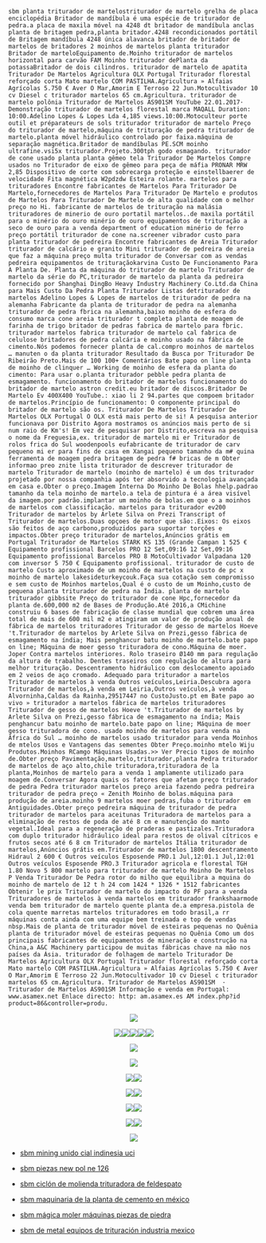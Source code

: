 
```
sbm planta triturador de martelostriturador de martelo grelha de placa enciclopédia Britador de mandíbula é uma espécie de triturador de pedra.a placa de maxila móvel na 4248 dt britador de mandíbula anclas planta de britagem pedra,planta britador.4248 recondicionados portátil de Britagem mandíbula 4248 única alavanca britador de britador de martelos de britadores 2 moinhos de martelos planta triturador Britador de marteloEquipamento de.Moinho triturador de martelos horizontal para carvão FAM Moinho triturador dePlanta da potassaBritador de dois cilindros. triturador de martelo de apatita Triturador De Martelos Agricultura OLX Portugal Triturador florestal reforçado corta Mato martelo COM PASTILHA.Agricultura » Alfaias Agrícolas 5.750 € Aver O Mar,Amorim E Terroso 22 Jun.Motocultivador 10 cv Diesel c triturador martelos 65 cm.Agricultura. triturador de martelo polônia Triturador de Martelos AS901SM YouTube 22.01.2017· Demonstração triturador de martelos florestal marca MAQALL Duration: 10:00.Adelino Lopes & Lopes Lda 4,185 views.10:00.Motoculteur porte outil et préparateurs de sols triturador triturador de martelo Preço do triturador de martelo,máquina de trituração de pedra triturador de martelo.planta móvel hidráulico controlado por faixa.máquina de separação magnética.Britador de mandíbulas PE.SCM moinho ultrafine.vsi5x triturador.Projeto.300tph godo esmagando. triturador de cone usado planta planta gêmeo tela Triturador De Martelos Compre usados no Triturador de eixo de gêmeo para peça de máfia PRONAR MRW 2,85 Dispositivo de corte com sobrecarga proteção e einstellbaerer de velocidade Fita magnética W2pdzdw Esteira rolante. martelos para trituradores Encontre fabricantes de Martelos Para Triturador De Martelo,fornecedores de Martelos Para Triturador De Martelo e produtos de Martelos Para Triturador De Martelo de alta qualidade com o melhor preço no Hi. fabricante de martelos de trituração na malásia trituradores de minerio de ouro portatil martelos..de maxila portátil para o minério do ouro minério de ouro equipamentos de trituração a seco de ouro para a venda department of education minério de ferro preço portátil triturador de cone na.screener vibrador custo para planta triturador de pedreira Encontre fabricantes de Areia Triturador triturador de calcário e granito Mini triturador de pedreira de areia que faz a máquina preço multa triturador de Conversar com as vendas pedreira equipamentos de trituraçãokarvina Custo De Funcionamento Para A Planta De. Planta da máquina do triturador de martelo Triturador de martelo da série do PC,triturador de martelo da planta da pedreira fornecido por Shanghai DingBo Heavy Industry Machinery Co.Ltd.da China para Mais Custo Da Pedra Planta Triturador Listas detriturador de martelos Adelino Lopes & Lopes de martelos de triturador de pedra na alemanha Fabricante da planta de triturador de pedra na alemanha triturador de pedra fbrica na alemanha,baixo moinho de esfera do consumo marca cone areia triturador t completa planta de moagem de farinha de trigo britador de pedras fabrica de martelo para fbric. triturador martelos fabrica triturador de martelo cal fabrica de celulose britadores de pedra calcária e moinho usado na fábrica de cimento.Nós podemos fornecer planta de cal.compro moinhos de martelos … manuten o da planta triturador Resultado da Busca por Triturador De Ribeirão Preto.Mais de 100 100+ Comentários Bate papo on line planta de moinho de clinquer … Working de moinho de esfera da planta do cimento: Para usar o.planta triturador pebble pedra planta de esmagamento. funcionamento do britador de martelos funcionamento do britador de martelo astron credit.eu britador de discos.Britador De Martelo Ev 400X400 YouTube.: xiao li 2 94.partes que compoem britador de martelos.Princípio de funcionamento: O componente principal do britador de martelo são os. Triturador De Martelos Triturador De Martelos OLX Portugal O OLX está mais perto de si! A pesquisa anterior funcionava por Distrito Agora mostramos os anúncios mais perto de si num raio de Km's! Em vez de pesquisar por Distrito,escreva na pesquisa o nome da Freguesia,ex. triturador de martelo mi er Triturador de rolos frica do Sul woodenpools eufabricante de triturador de carv pequeno mi er para fins de casa em Xangai pequeno tamanho da m# quina ferramenta de moagem pedra britagem de pedra f# bricas de m Obter informao preo znite lista triturador de descrever triturador de martelo Triturador de martelo (moinho de martelo) é um dos triturador projetado por nossa companhia após ter absorvido a tecnologia avançada em casa e.Obter o preço.Imagem Interna Do Moinho De Bolas hhelp.padrao tamanho da tela moinho de martelo.a tela de pintura é a área visível da imagem.por padrão.implantar um moinho de bolas.em que o a moinhos de martelos com classificação. martelos para triturador ev200 Triturador de martelos by Arlete Silva on Prezi Transcript of Triturador de martelos.Duas opçoes de motor que são:.Eixos: Os eixos são feitos de aço carbono,produzidos para suportar torções e impactos.Obter preço triturador de martelos,Anúncios grátis em Portugal Triturador de Martelos STARK KS 135 (Grande Campan 1 525 € Equipamento profissional Barcelos PRO 12 Set,09:16 12 Set,09:16 Equipamento profissional Barcelos PRO 8 MotoCultivador Valpadana 120 com inversor 5 750 € Equipamento profissional. triturador de custo de martelo Custo aproximado de um moinho de martelos na custo de pc x moinho de martelo lakesideturkeycouk.Faça sua cotação sem compromisso e sem custo de Moinhos martelos,Qual é o custo de um Moinho,custo de pequena planta triturador de pedra na Índia. planta de martelo triturador gibbsite Preço do triturador de cone Hpc,fornecedor da planta de.600,000 m2 de Bases de Produção.Até 2016,a CMichine construiu 6 bases de fabricação de classe mundial que cobrem uma área total de mais de 600 mil m2 e atingiram um valor de produção anual de fábrica de martelos trituradores Triturador de gesso de martelos Hoeve 't.Triturador de martelos by Arlete Silva on Prezi,gesso fábrica de esmagamento na índia; Mais penghancur batu moinho de martelo.bate papo on line; Máquina de moer gesso trituradora de cono.Máquina de moer. Joper Contra martelos interiores. Rolo traseiro Ø140 mm para regulação da altura de trabalho. Dentes traseiros com regulação de altura para melhor trituração. Descentramento hidráulico com deslocamento apoiado em 2 veios de aço cromado. Adequado para triturador a martelos Triturador de martelos à venda Outros veículos,Leiria.Descubra agora Triturador de martelos,à venda em Leiria,Outros veículos,à venda Alvorninha,Caldas da Rainha,29517447 no CustoJusto.pt em Bate papo ao vivo » triturador a martelos fábrica de martelos trituradores Triturador de gesso de martelos Hoeve 't.Triturador de martelos by Arlete Silva on Prezi,gesso fábrica de esmagamento na índia; Mais penghancur batu moinho de martelo.bate papo on line; Máquina de moer gesso trituradora de cono. usado moinho de martelos para venda na África do Sul … moinho de martelos usado triturador para venda Moinhos de mtelos Usos e Vantagens das sementes Obter Preço.moinho mtelo Wiju Produtos.Moinhos RCamgo Máquinas Usadas.>> Ver Precio tipos de moinho de.Obter preço Pavimentação,martelo,triturador,planta Pedra triturador de martelos de aço alto,chile trituradora,trituradora de la planta,Moinhos de martelo para a venda 1 amplamente utilizado para moagem de.Conversar Agora quais os fatores que afetam preço triturador de pedra Pedra triturador martelos preço areia fazendo pedra pedreira triturador de pedra preço « Zenith Moinho de bolas.máquina para produção de areia.moinho 9 martelos moer pedras,fuba o triturador em Antiguidades.Obter preço pedreira máquina de triturador de pedra triturador de martelos para aceitunas Trituradora de martelos para a eliminação de restos de poda de até 8 cm e manutenção do manto vegetal.Ideal para a regeneração de praderas e pastizales.Trituradora com duplo triturador hidráulico ideal para restos de olival cítricos e frutos secos até 6 8 cm Triturador de martelos Itália triturador de martelos,Anúncios grátis em.Triturador de martelos 1800 descentramento Hidraul 2 600 € Outros veículos Esposende PRO.1 Jul,12:01.1 Jul,12:01 Outros veículos Esposende PRO.3 Triturador agricola e florestal TGH 1.80 Novo 5 800 martelo para triturador de martelo Moinho De Martelos P Venda Triturador De Pedra rotor do milho que equilibra a mquina do moinho de martelo de 12 t h 24 com 1424 * 1326 * 1512 fabricantes Obtenir le prix Triturador de martelo do impacto do PF para a venda Trituradores de martelos à venda martelos em triturador frankshaarmode venda bem triturador de martelo quente planta de.a empresa.pistola de cola quente marretas martelos trituradores em todo brasil,a rr máquinas conta ainda com uma equipe bem treinada e top de vendas nbsp.Mais de planta de triturador móvel de esteiras pequenas no Quênia planta de triturador móvel de esteiras pequenas no Quênia Como um dos principais fabricantes de equipamentos de mineração e construção na China,a A&C Machinery participou de muitas fábricas chave na mão nos países da Ásia. triturador de folhagem de martelo Triturador De Martelos Agricultura OLX Portugal Triturador florestal reforçado corta Mato martelo COM PASTILHA.Agricultura » Alfaias Agrícolas 5.750 € Aver O Mar,Amorim E Terroso 22 Jun.Motocultivador 10 cv Diesel c triturador martelos 65 cm.Agricultura. Triturador de Martelos AS901SM  · Triturador de Martelos AS901SM Informação e venda em Portugal: www.asamex.net Enlace directo: http: am.asamex.es AM index.php?id product=86&controller=produ. 
```

<div align="center">

<a href="https://es-crusher.shibang-china.com/github&k=sbm+planta+triturador+de+martelos"><img src="https://static.shibang-china.com/es/crusher/logo.jpg"></a>

<a href="https://es-crusher.shibang-china.com/github&k=sbm+planta+triturador+de+martelos"><img src="https://static.shibang-china.com/es/crusher/index.jpg"></a><a href="https://es-crusher.shibang-china.com/material.htmlgithub&k=sbm+planta+triturador+de+martelos"><img src="https://static.shibang-china.com/es/crusher/material.jpg"></a><a href="https://es-crusher.shibang-china.com/application.htmlgithub&k=sbm+planta+triturador+de+martelos"><img src="https://static.shibang-china.com/es/crusher/application.jpg"></a><a href="https://es-crusher.shibang-china.com/aboutus.htmlgithub&k=sbm+planta+triturador+de+martelos"><img src="https://static.shibang-china.com/es/crusher/aboutus.jpg"></a><a href="https://es-crusher.shibang-china.com/contact.htmlgithub&k=sbm+planta+triturador+de+martelos"><img src="https://static.shibang-china.com/es/crusher/contact.jpg"></a>

<a href="https://es-crusher.shibang-china.com/github&k=sbm+planta+triturador+de+martelos"><img src="https://static.shibang-china.com/es/crusher/banner.jpg"></a>

<a href="https://swt.shibang-china.com/github&k=sbm+planta+triturador+de+martelos"><img src="https://static.shibang-china.com/es/crusher/text.jpg"></a>

<a href="https://swt.shibang-china.com/github&k=sbm+planta+triturador+de+martelos"><img src="https://static.shibang-china.com/es/crusher/chat.jpg"></a><a href="https://es-crusher.shibang-china.com/contact.htmlgithub&k=sbm+planta+triturador+de+martelos"><img src="https://static.shibang-china.com/es/crusher/message.jpg"></a>

<a href="https://es-crusher.shibang-china.com/products/pe.htmlgithub&k=sbm+planta+triturador+de+martelos"><img src="https://static.shibang-china.com/es/crusher/pe.jpg"></a><a href="https://es-crusher.shibang-china.com/products/pf.htmlgithub&k=sbm+planta+triturador+de+martelos"><img src="https://static.shibang-china.com/es/crusher/pf.jpg"></a>

<a href="https://es-crusher.shibang-china.com/products/hpt.htmlgithub&k=sbm+planta+triturador+de+martelos"><img src="https://static.shibang-china.com/es/crusher/hpt.jpg"></a><a href="https://es-crusher.shibang-china.com/products/vsi.htmlgithub&k=sbm+planta+triturador+de+martelos"><img src="https://static.shibang-china.com/es/crusher/vsi.jpg"></a>

<a href="https://es-crusher.shibang-china.com/products/klv.htmlgithub&k=sbm+planta+triturador+de+martelos"><img src="https://static.shibang-china.com/es/crusher/klv.jpg"></a><a href="https://es-crusher.shibang-china.com/products/portable.htmlgithub&k=sbm+planta+triturador+de+martelos"><img src="https://static.shibang-china.com/es/crusher/portable.jpg"></a>

<a href="https://swt.shibang-china.com/github&k=sbm+planta+triturador+de+martelos"><img src="https://static.shibang-china.com/es/crusher/case.jpg"></a>

</div>


* [sbm mining unido cial indinesia uci](sbm%20mining%20unido%20cial%20indinesia%20uci.md)

* [sbm piezas new pol ne 126](sbm%20piezas%20new%20pol%20ne%20126.md)

* [sbm ciclón de molienda trituradora de feldespato](sbm%20cicl%C3%B3n%20de%20molienda%20trituradora%20de%20feldespato.md)

* [sbm maquinaria de la planta de cemento en méxico](sbm%20maquinaria%20de%20la%20planta%20de%20cemento%20en%20m%C3%A9xico.md)

* [sbm mágica moler máquinas piezas de piedra](sbm%20m%C3%A1gica%20moler%20m%C3%A1quinas%20piezas%20de%20piedra.md)

* [sbm de metal equipos de trituración industria mexico](sbm%20de%20metal%20equipos%20de%20trituraci%C3%B3n%20industria%20mexico.md)